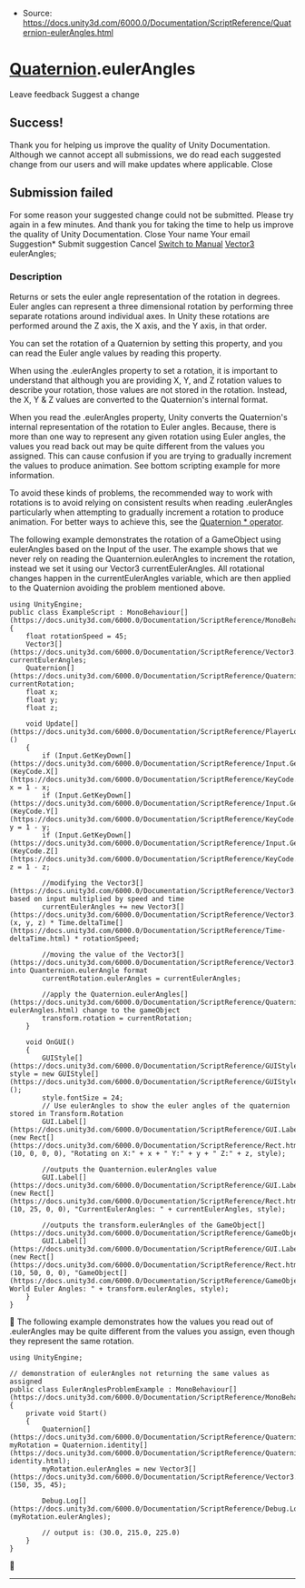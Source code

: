 * Source: https://docs.unity3d.com/6000.0/Documentation/ScriptReference/Quaternion-eulerAngles.html

#  [Quaternion](https://docs.unity3d.com/6000.0/Documentation/ScriptReference/Quaternion.html).eulerAngles
Leave feedback
Suggest a change
## Success!
Thank you for helping us improve the quality of Unity Documentation. Although we cannot accept all submissions, we do read each suggested change from our users and will make updates where applicable.
Close
## Submission failed
For some reason your suggested change could not be submitted. Please <a>try again</a> in a few minutes. And thank you for taking the time to help us improve the quality of Unity Documentation.
Close
Your name Your email Suggestion* Submit suggestion
Cancel
[Switch to Manual](https://docs.unity3d.com/6000.0/Documentation/Manual/class-Quaternion.html "Go to Quaternion Component in the Manual")
[Vector3](https://docs.unity3d.com/6000.0/Documentation/ScriptReference/Vector3.html) eulerAngles; 
### Description
Returns or sets the euler angle representation of the rotation in degrees.
Euler angles can represent a three dimensional rotation by performing three separate rotations around individual axes. In Unity these rotations are performed around the Z axis, the X axis, and the Y axis, in that order.   
  
You can set the rotation of a Quaternion by setting this property, and you can read the Euler angle values by reading this property.   
  
When using the .eulerAngles property to set a rotation, it is important to understand that although you are providing X, Y, and Z rotation values to describe your rotation, those values are not stored in the rotation. Instead, the X, Y & Z values are converted to the Quaternion's internal format.  
  
When you read the .eulerAngles property, Unity converts the Quaternion's internal representation of the rotation to Euler angles. Because, there is more than one way to represent any given rotation using Euler angles, the values you read back out may be quite different from the values you assigned. This can cause confusion if you are trying to gradually increment the values to produce animation. See bottom scripting example for more information.   
  
To avoid these kinds of problems, the recommended way to work with rotations is to avoid relying on consistent results when reading .eulerAngles particularly when attempting to gradually increment a rotation to produce animation. For better ways to achieve this, see the [Quaternion * operator](https://docs.unity3d.com/6000.0/Documentation/ScriptReference/Quaternion-operator_multiply.html).   
  
The following example demonstrates the rotation of a GameObject using eulerAngles based on the Input of the user. The example shows that we never rely on reading the Quanternion.eulerAngles to increment the rotation, instead we set it using our Vector3 currentEulerAngles. All rotational changes happen in the currentEulerAngles variable, which are then applied to the Quaternion avoiding the problem mentioned above.
```
using UnityEngine;
public class ExampleScript : MonoBehaviour[](https://docs.unity3d.com/6000.0/Documentation/ScriptReference/MonoBehaviour.html)
{
    float rotationSpeed = 45;
    Vector3[](https://docs.unity3d.com/6000.0/Documentation/ScriptReference/Vector3.html) currentEulerAngles;
    Quaternion[](https://docs.unity3d.com/6000.0/Documentation/ScriptReference/Quaternion.html) currentRotation;
    float x;
    float y;
    float z;  
  
    void Update[](https://docs.unity3d.com/6000.0/Documentation/ScriptReference/PlayerLoop.Update.html)()
    {
        if (Input.GetKeyDown[](https://docs.unity3d.com/6000.0/Documentation/ScriptReference/Input.GetKeyDown.html)(KeyCode.X[](https://docs.unity3d.com/6000.0/Documentation/ScriptReference/KeyCode.X.html))) x = 1 - x;
        if (Input.GetKeyDown[](https://docs.unity3d.com/6000.0/Documentation/ScriptReference/Input.GetKeyDown.html)(KeyCode.Y[](https://docs.unity3d.com/6000.0/Documentation/ScriptReference/KeyCode.Y.html))) y = 1 - y;
        if (Input.GetKeyDown[](https://docs.unity3d.com/6000.0/Documentation/ScriptReference/Input.GetKeyDown.html)(KeyCode.Z[](https://docs.unity3d.com/6000.0/Documentation/ScriptReference/KeyCode.Z.html))) z = 1 - z;  
  
        //modifying the Vector3[](https://docs.unity3d.com/6000.0/Documentation/ScriptReference/Vector3.html), based on input multiplied by speed and time
        currentEulerAngles += new Vector3[](https://docs.unity3d.com/6000.0/Documentation/ScriptReference/Vector3.html)(x, y, z) * Time.deltaTime[](https://docs.unity3d.com/6000.0/Documentation/ScriptReference/Time-deltaTime.html) * rotationSpeed;  
  
        //moving the value of the Vector3[](https://docs.unity3d.com/6000.0/Documentation/ScriptReference/Vector3.html) into Quanternion.eulerAngle format
        currentRotation.eulerAngles = currentEulerAngles;  
  
        //apply the Quaternion.eulerAngles[](https://docs.unity3d.com/6000.0/Documentation/ScriptReference/Quaternion-eulerAngles.html) change to the gameObject
        transform.rotation = currentRotation;
    }  
  
    void OnGUI()
    {
        GUIStyle[](https://docs.unity3d.com/6000.0/Documentation/ScriptReference/GUIStyle.html) style = new GUIStyle[](https://docs.unity3d.com/6000.0/Documentation/ScriptReference/GUIStyle.html)();
        style.fontSize = 24;
        // Use eulerAngles to show the euler angles of the quaternion stored in Transform.Rotation
        GUI.Label[](https://docs.unity3d.com/6000.0/Documentation/ScriptReference/GUI.Label.html)(new Rect[](https://docs.unity3d.com/6000.0/Documentation/ScriptReference/Rect.html)(10, 0, 0, 0), "Rotating on X:" + x + " Y:" + y + " Z:" + z, style);  
  
        //outputs the Quanternion.eulerAngles value
        GUI.Label[](https://docs.unity3d.com/6000.0/Documentation/ScriptReference/GUI.Label.html)(new Rect[](https://docs.unity3d.com/6000.0/Documentation/ScriptReference/Rect.html)(10, 25, 0, 0), "CurrentEulerAngles: " + currentEulerAngles, style);  
  
        //outputs the transform.eulerAngles of the GameObject[](https://docs.unity3d.com/6000.0/Documentation/ScriptReference/GameObject.html)
        GUI.Label[](https://docs.unity3d.com/6000.0/Documentation/ScriptReference/GUI.Label.html)(new Rect[](https://docs.unity3d.com/6000.0/Documentation/ScriptReference/Rect.html)(10, 50, 0, 0), "GameObject[](https://docs.unity3d.com/6000.0/Documentation/ScriptReference/GameObject.html) World Euler Angles: " + transform.eulerAngles, style);
    }
}

```

The following example demonstrates how the values you read out of .eulerAngles may be quite different from the values you assign, even though they represent the same rotation.
```
using UnityEngine;  
  
// demonstration of eulerAngles not returning the same values as assigned
public class EulerAnglesProblemExample : MonoBehaviour[](https://docs.unity3d.com/6000.0/Documentation/ScriptReference/MonoBehaviour.html)
{
    private void Start()
    {
        Quaternion[](https://docs.unity3d.com/6000.0/Documentation/ScriptReference/Quaternion.html) myRotation = Quaternion.identity[](https://docs.unity3d.com/6000.0/Documentation/ScriptReference/Quaternion-identity.html);
        myRotation.eulerAngles = new Vector3[](https://docs.unity3d.com/6000.0/Documentation/ScriptReference/Vector3.html)(150, 35, 45);  
  
        Debug.Log[](https://docs.unity3d.com/6000.0/Documentation/ScriptReference/Debug.Log.html)(myRotation.eulerAngles);  
  
        // output is: (30.0, 215.0, 225.0)
    }
}

```

* * *
